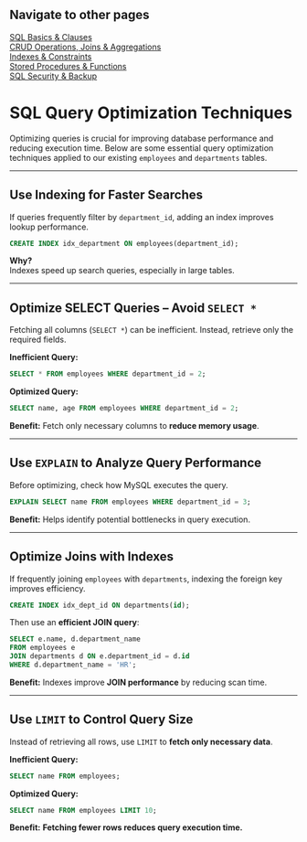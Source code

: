 ## Navigate to other pages  
 [SQL Basics & Clauses](01_Syntax_Basics/syntax_basics.md)  
 [CRUD Operations, Joins & Aggregations](02_CRUD_Joins_Aggregations/crud_joins.md)  
 [Indexes & Constraints](03_Indexes_Constraints/indexes_constraints.md)  
 [Stored Procedures & Functions](05_Stored_Procedures_Functions/sp_functions.md)  
 [SQL Security & Backup](06_Security_Backup/security_backup.md)

# SQL Query Optimization Techniques

Optimizing queries is crucial for improving database performance and reducing execution time. Below are some essential query optimization techniques applied to our existing `employees` and `departments` tables.  

---

## Use Indexing for Faster Searches  
If queries frequently filter by `department_id`, adding an index improves lookup performance.

```sql
CREATE INDEX idx_department ON employees(department_id);
```

 **Why?**  
Indexes speed up search queries, especially in large tables.

---

## Optimize SELECT Queries – Avoid `SELECT *`  
Fetching all columns (`SELECT *`) can be inefficient. Instead, retrieve only the required fields.

 **Inefficient Query:**  
```sql
SELECT * FROM employees WHERE department_id = 2;
```

**Optimized Query:**  
```sql
SELECT name, age FROM employees WHERE department_id = 2;
```
 **Benefit:** Fetch only necessary columns to **reduce memory usage**.

---

##  Use `EXPLAIN` to Analyze Query Performance  
Before optimizing, check how MySQL executes the query.

```sql
EXPLAIN SELECT name FROM employees WHERE department_id = 3;
```

**Benefit:** Helps identify potential bottlenecks in query execution.

---

## Optimize Joins with Indexes  
If frequently joining `employees` with `departments`, indexing the foreign key improves efficiency.

```sql
CREATE INDEX idx_dept_id ON departments(id);
```

Then use an **efficient JOIN query**:

```sql
SELECT e.name, d.department_name  
FROM employees e  
JOIN departments d ON e.department_id = d.id  
WHERE d.department_name = 'HR';
```

**Benefit:** Indexes improve **JOIN performance** by reducing scan time.

---

## Use `LIMIT` to Control Query Size  
Instead of retrieving all rows, use `LIMIT` to **fetch only necessary data**.

 **Inefficient Query:**  
```sql
SELECT name FROM employees;
```

**Optimized Query:**  
```sql
SELECT name FROM employees LIMIT 10;
```
**Benefit:** **Fetching fewer rows reduces query execution time.**



